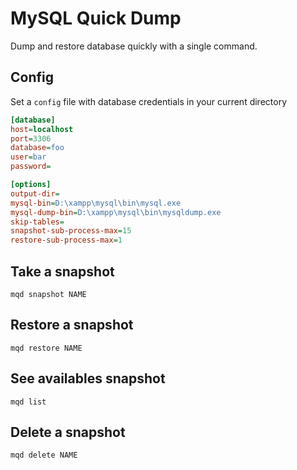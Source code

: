 # MySQL Quick Dump

Dump and restore database quickly with a single command.

## Config

Set a `config` file with database credentials in your current directory

```ini
[database]
host=localhost
port=3306
database=foo
user=bar
password=

[options]
output-dir=
mysql-bin=D:\xampp\mysql\bin\mysql.exe
mysql-dump-bin=D:\xampp\mysql\bin\mysqldump.exe
skip-tables=
snapshot-sub-process-max=15
restore-sub-process-max=1
```

## Take a snapshot
```
mqd snapshot NAME
```

## Restore a snapshot
```
mqd restore NAME
```

## See availables snapshot
```
mqd list
```

## Delete a snapshot
```
mqd delete NAME
```